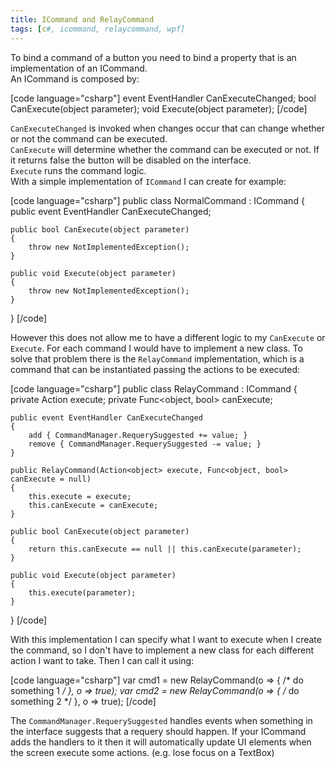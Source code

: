 ```yaml
---
title: ICommand and RelayCommand
tags: [c#, icommand, relaycommand, wpf]
---
```


<div>To bind a command of a button you need to bind a property that is an implementation of an ICommand.</div>
<div></div>
<div>An ICommand is composed by:</div>
<div></div>
<!--more-->
<div>

[code language="csharp"]
event EventHandler CanExecuteChanged;
bool CanExecute(object parameter);
void Execute(object parameter);
[/code]

<div></div>
<div><code>CanExecuteChanged</code> is invoked when changes occur that can change whether or not the command can be executed.</div>
<div></div>
<div><code>CanExecute</code> will determine whether the command can be executed or not. If it returns false the button will be disabled on the interface.</div>
<div></div>
<div><code>Execute</code> runs the command logic.</div>
<div></div>
<div>With a simple implementation of <code>ICommand</code> I can create for example:</div>
<div></div>

[code language="csharp"]
public class NormalCommand : ICommand
{
    public event EventHandler CanExecuteChanged;

    public bool CanExecute(object parameter)
    {
        throw new NotImplementedException();
    }

    public void Execute(object parameter)
    {
        throw new NotImplementedException();
    }
}
[/code]

<div>However this does not allow me to have a different logic to my <code>CanExecute</code> or <code>Execute</code>. For each command I would have to implement a new class. To solve that problem there is the <code>RelayCommand</code> implementation, which is a command that can be instantiated passing the actions to be executed:</div>
<div></div>

[code language="csharp"]
public class RelayCommand : ICommand
{
    private Action<object> execute;
    private Func<object, bool> canExecute;

    public event EventHandler CanExecuteChanged
    {
        add { CommandManager.RequerySuggested += value; }
        remove { CommandManager.RequerySuggested -= value; }
    }

    public RelayCommand(Action<object> execute, Func<object, bool> canExecute = null)
    {
        this.execute = execute;
        this.canExecute = canExecute;
    }

    public bool CanExecute(object parameter)
    {
        return this.canExecute == null || this.canExecute(parameter);
    }

    public void Execute(object parameter)
    {
        this.execute(parameter);
    }
}
[/code]

<div></div>
<div>With this implementation I can specify what I want to execute when I create the command, so I don't have to implement a new class for each different action I want to take. Then I can call it using:</div>

[code language="csharp"]
var cmd1 = new RelayCommand(o => { /* do something 1 */ }, o => true);
var cmd2 = new RelayCommand(o => { /* do something 2 */ }, o => true);
[/code]

<div>The <code>CommandManager.RequerySuggested</code> handles events when something in the interface suggests that a requery should happen. If your ICommand adds the handlers to it then it will automatically update UI elements when the screen execute some actions. (e.g. lose focus on a TextBox)</div>
&nbsp;

</div>
